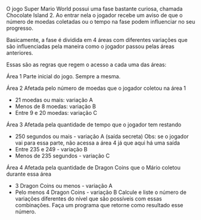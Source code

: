 O jogo Super Mario World possui uma fase bastante curiosa, chamada Chocolate Island 2. Ao entrar nela o jogador recebe um aviso de que o número de moedas coletadas ou o tempo na fase podem influenciar no seu progresso.

Basicamente, a fase é dividida em 4 áreas com diferentes variações que são influenciadas pela maneira como o jogador passou pelas áreas anteriores.

Essas são as regras que regem o acesso a cada uma das áreas:

Área 1
Parte inicial do jogo. Sempre a mesma.

Área 2
Afetada pelo número de moedas que o jogador coletou na área 1

- 21 moedas ou mais: variação A
- Menos de 8 moedas: variação B
- Entre 9 e 20 moedas: variação C

Área 3
Afetada pela quantidade de tempo que o jogador tem restando

- 250 segundos ou mais - variação A (saída secreta)
  Obs: se o jogador vai para essa parte, não acessa a área 4 já que aqui há uma saída
- Entre 235 e 249 - variação B
- Menos de 235 segundos - variação C

Área 4
Afetada pela quantidade de Dragon Coins que o Mário coletou durante essa área

- 3 Dragon Coins ou menos - variação A
- Pelo menos 4 Dragon Coins - variação B
  Calcule e liste o número de variações diferentes do nível que são possíveis com essas combinações. Faça um programa que retorne como resultado esse número.
